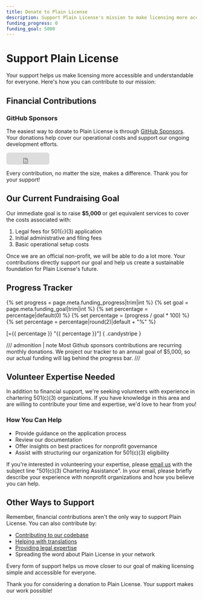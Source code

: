 ```yaml
---
title: Donate to Plain License
description: Support Plain License's mission to make licensing more accessible and understandable for everyone.
funding_progress: 0
funding_goal: 5000
---
```

# Support Plain License

Your support helps us make licensing more accessible and understandable for everyone. Here's how you can contribute to our mission:

## Financial Contributions

### GitHub Sponsors

The easiest way to donate to Plain License is through [GitHub Sponsors](https://github.com/sponsors/seekinginfiniteloop). Your donations help cover our operational costs and support our ongoing development efforts.

<iframe src="https://github.com/sponsors/seekinginfiniteloop/button" title="Sponsor seekinginfiniteloop" height="32" width="114" style="border: 0; border-radius: 6px;"></iframe>

Every contribution, no matter the size, makes a difference. Thank you for your support!

## Our Current Fundraising Goal

Our immediate goal is to raise **$5,000** or get equivalent services to cover the costs associated with:

1. Legal fees for 501(`c`)(3) application
2. Initial administrative and filing fees
3. Basic operational setup costs

Once we are an official non-profit, we will be able to do a lot more. Your contributions directly support our goal and help us create a sustainable foundation for Plain License's future.

## Progress Tracker

{% set progress = page.meta.funding_progress|trim|int %}
{% set goal = page.meta.funding_goal|trim|int %}
{% set percentage = percentage|default(0) %}
{% set percentage = (progress / goal * 100) %}
{% set percentage = percentage|round(2)|default + "%" %}

[={{ percentage }} "{{ percentage }}"] { .candystripe }

/// admonition | note
Most Github sponsors contributions are recurring monthly donations. We project our tracker to an annual goal of $5,000, so our actual funding will lag behind the progress bar.
///

## Volunteer Expertise Needed

In addition to financial support, we're seeking volunteers with experience in chartering 501(c)(3) organizations. If you have knowledge in this area and are willing to contribute your time and expertise, we'd love to hear from you!

### How You Can Help

- Provide guidance on the application process
- Review our documentation
- Offer insights on best practices for nonprofit governance
- Assist with structuring our organization for 501(c)(3) eligibility

If you're interested in volunteering your expertise, please [email us](mailto:adam@plainlicense.org) with the subject line "501(c)(3) Chartering Assistance". In your email, please briefly describe your experience with nonprofit organizations and how you believe you can help.

## Other Ways to Support

Remember, financial contributions aren't the only way to support Plain License. You can also contribute by:

- [Contributing to our codebase](/contribution-guidelines)
- [Helping with translations](/language-contribution-guide)
- [Providing legal expertise](/legal-contributions-guide)
- Spreading the word about Plain License in your network

Every form of support helps us move closer to our goal of making licensing simple and accessible for everyone.

Thank you for considering a donation to Plain License. Your support makes our work possible!
